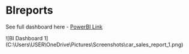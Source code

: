 # BIreports
See full dashboard here - [PowerBI Link](https://app.powerbi.com/reportEmbed?reportId=292bbbba-7f44-4914-8174-76da68190ef4&autoAuth=true&ctid=b1147ebc-723a-4081-b981-f0ae8a56561e)

![BI Dashboard 1] (C:\Users\USER\OneDrive\Pictures\Screenshots\car_sales_report_1.png)

